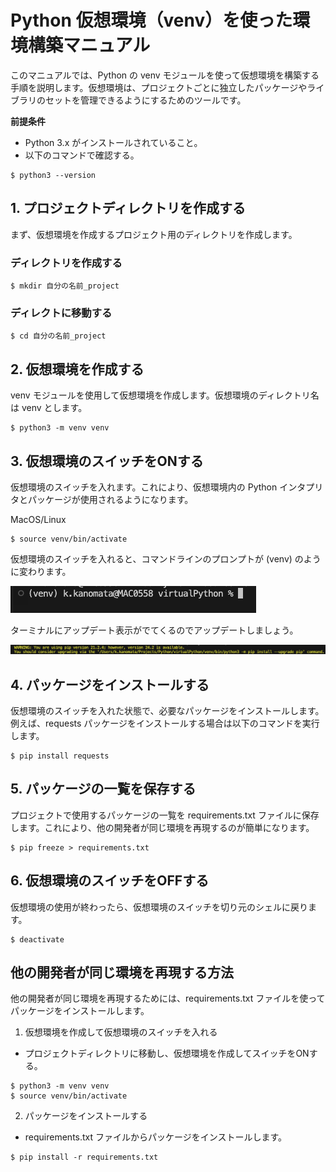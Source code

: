 # Python 仮想環境（venv）を使った環境構築マニュアル
このマニュアルでは、Python の venv モジュールを使って仮想環境を構築する手順を説明します。仮想環境は、プロジェクトごとに独立したパッケージやライブラリのセットを管理できるようにするためのツールです。

<b>前提条件</b>

- Python 3.x がインストールされていること。
- 以下のコマンドで確認する。

```
$ python3 --version
```

## 1. プロジェクトディレクトリを作成する
まず、仮想環境を作成するプロジェクト用のディレクトリを作成します。

### ディレクトリを作成する

```
$ mkdir 自分の名前_project
```

### ディレクトに移動する

```
$ cd 自分の名前_project
```

## 2. 仮想環境を作成する
venv モジュールを使用して仮想環境を作成します。仮想環境のディレクトリ名は venv とします。

```
$ python3 -m venv venv
```
## 3. 仮想環境のスイッチをONする
仮想環境のスイッチを入れます。これにより、仮想環境内の Python インタプリタとパッケージが使用されるようになります。

MacOS/Linux

```
$ source venv/bin/activate
```

仮想環境のスイッチを入れると、コマンドラインのプロンプトが (venv) のように変わります。

![プロンプト画面](image1.png)

ターミナルにアップデート表示がでてくるのでアップデートしましょう。

![アップデート](image2.png)


## 4. パッケージをインストールする
仮想環境のスイッチを入れた状態で、必要なパッケージをインストールします。例えば、requests パッケージをインストールする場合は以下のコマンドを実行します。

```
$ pip install requests
```

## 5. パッケージの一覧を保存する
プロジェクトで使用するパッケージの一覧を requirements.txt ファイルに保存します。これにより、他の開発者が同じ環境を再現するのが簡単になります。

```
$ pip freeze > requirements.txt
```

## 6. 仮想環境のスイッチをOFFする
仮想環境の使用が終わったら、仮想環境のスイッチを切り元のシェルに戻ります。

```
$ deactivate
```


## 他の開発者が同じ環境を再現する方法
他の開発者が同じ環境を再現するためには、requirements.txt ファイルを使ってパッケージをインストールします。

1. 仮想環境を作成して仮想環境のスイッチを入れる

- プロジェクトディレクトリに移動し、仮想環境を作成してスイッチをONする。

```
$ python3 -m venv venv
$ source venv/bin/activate
```


2. パッケージをインストールする

- requirements.txt ファイルからパッケージをインストールします。

```
$ pip install -r requirements.txt
```
